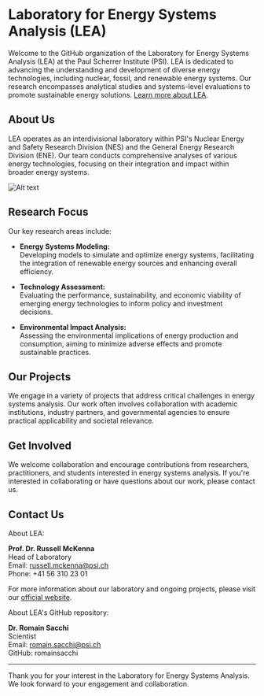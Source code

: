 # Laboratory for Energy Systems Analysis (LEA)

Welcome to the GitHub organization of the Laboratory for Energy Systems Analysis (LEA) at the Paul Scherrer Institute (PSI). LEA is dedicated to advancing the understanding and development of diverse energy technologies, including nuclear, fossil, and renewable energy systems. Our research encompasses analytical studies and systems-level evaluations to promote sustainable energy solutions. [Learn more about LEA](https://www.psi.ch/en/lea).

## About Us

LEA operates as an interdivisional laboratory within PSI's Nuclear Energy and Safety Research Division (NES) and the General Energy Research Division (ENE). Our team conducts comprehensive analyses of various energy technologies, focusing on their integration and impact within broader energy systems.

![Alt text](https://www.psi.ch/sites/default/files/styles/primer_full_image_xxl/public/2024-06/lea_for_website.jpg.webp?itok=GLO9_MP6)

## Research Focus

Our key research areas include:

- **Energy Systems Modeling:**  
  Developing models to simulate and optimize energy systems, facilitating the integration of renewable energy sources and enhancing overall efficiency.

- **Technology Assessment:**  
  Evaluating the performance, sustainability, and economic viability of emerging energy technologies to inform policy and investment decisions.

- **Environmental Impact Analysis:**  
  Assessing the environmental implications of energy production and consumption, aiming to minimize adverse effects and promote sustainable practices.

## Our Projects

We engage in a variety of projects that address critical challenges in energy systems analysis. Our work often involves collaboration with academic institutions, industry partners, and governmental agencies to ensure practical applicability and societal relevance.

## Get Involved

We welcome collaboration and encourage contributions from researchers, practitioners, and students interested in energy systems analysis. If you're interested in collaborating or have questions about our work, please contact us.

## Contact Us

About LEA:

**Prof. Dr. Russell McKenna**  
Head of Laboratory  
Email: [russell.mckenna@psi.ch](mailto:russell.mckenna@psi.ch)  
Phone: +41 56 310 23 01  

For more information about our laboratory and ongoing projects, please visit our [official website](https://www.psi.ch/en/lea).

About LEA's GitHub repository:

**Dr. Romain Sacchi**  
Scientist  
Email: [romain.sacchi@psi.ch](mailto:romain.sacchi@psi.ch)  
GitHub: romainsacchi

---

Thank you for your interest in the Laboratory for Energy Systems Analysis. We look forward to your engagement and collaboration.
